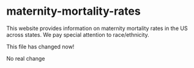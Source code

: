 # maternity-mortality-rates
This website provides information on maternity mortality rates in the US across states. We pay special attention to race/ethnicity.

This file has changed now!


No real change


